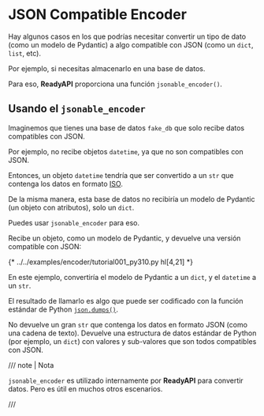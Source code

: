 # JSON Compatible Encoder

Hay algunos casos en los que podrías necesitar convertir un tipo de dato (como un modelo de Pydantic) a algo compatible con JSON (como un `dict`, `list`, etc).

Por ejemplo, si necesitas almacenarlo en una base de datos.

Para eso, **ReadyAPI** proporciona una función `jsonable_encoder()`.

## Usando el `jsonable_encoder`

Imaginemos que tienes una base de datos `fake_db` que solo recibe datos compatibles con JSON.

Por ejemplo, no recibe objetos `datetime`, ya que no son compatibles con JSON.

Entonces, un objeto `datetime` tendría que ser convertido a un `str` que contenga los datos en formato <a href="https://en.wikipedia.org/wiki/ISO_8601" class="external-link" target="_blank">ISO</a>.

De la misma manera, esta base de datos no recibiría un modelo de Pydantic (un objeto con atributos), solo un `dict`.

Puedes usar `jsonable_encoder` para eso.

Recibe un objeto, como un modelo de Pydantic, y devuelve una versión compatible con JSON:

{* ../../examples/encoder/tutorial001_py310.py hl[4,21] *}

En este ejemplo, convertiría el modelo de Pydantic a un `dict`, y el `datetime` a un `str`.

El resultado de llamarlo es algo que puede ser codificado con la función estándar de Python <a href="https://docs.python.org/3/library/json.html#json.dumps" class="external-link" target="_blank">`json.dumps()`</a>.

No devuelve un gran `str` que contenga los datos en formato JSON (como una cadena de texto). Devuelve una estructura de datos estándar de Python (por ejemplo, un `dict`) con valores y sub-valores que son todos compatibles con JSON.

/// note | Nota

`jsonable_encoder` es utilizado internamente por **ReadyAPI** para convertir datos. Pero es útil en muchos otros escenarios.

///
